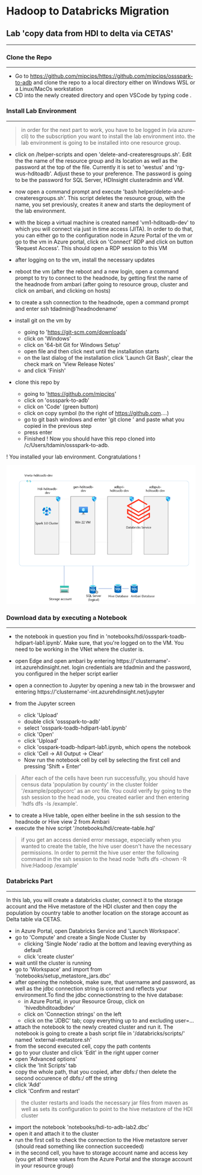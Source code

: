 # Hadoop to Databricks Migration

## Lab 'copy data from HDI to delta via CETAS'
---

### Clone the Repo
---
- Go to https://github.com/mipcips/https://github.com/mipcips/ossspark-to-adb and clone the repo to a local directory either on Windows WSL or a Linux/MacOs workstation
- CD into the newly created directory and open VSCode by typing code .


### Install Lab Environment
---

> in order for the next part to work, you have to be logged in (via azure-cli) to the subscription you want to install the lab environment into. the lab environment is going to be installed into one resource group. 

- click on /helper-scripts and open 'delete-and-createresgroups.sh'. Edit the the name of the resource group and its location as well as the password at the top of the file. Currently it is set to 'westus' and 'rg-wus-hditoadb'. Adjust these to your preference. The password is going to be the password for SQL Server, HDInsight clusteradmin and VM. 

- now open a command prompt and execute 'bash helper/delete-and-createresgroups.sh'. This script deletes the resource group, with the name, you set previously, creates it anew and starts the deployment of the lab environment.

- with the bicep a virtual machine is created named 'vm1-hditoadb-dev' to which you will connect via just in time access (JITA). In order to do that, you can either go to the configuration node in Azure Portal of the vm or go to the vm in Azure portal, click on 'Connect' RDP and click on button 'Request Access'. This should open a RDP session to this VM

- after logging on to the vm, install the necessary updates

- reboot the vm (after the reboot and a new login, open a command prompt to try to connect to the headnode, by getting first the name of the headnode from ambari (after going to resource group, cluster and click on ambari, and clicking on hosts)

- to create a ssh connection to the headnode, open a command prompt and enter ssh tdadmin@'headnodename'

- install git on the vm by 
  - going to 'https://git-scm.com/downloads' 
  - click on 'Windows'
  - click on '64-bit Git for Windows Setup'
  - open file and then click next until the installation starts
  - on the last dialog of the installation click 'Launch Git Bash', clear the check mark on 'View Release Notes'
  - and click 'Finish'

- clone this repo by 
  - going to 'https://github.com/mipcips'
  - click on 'ossspark-to-adb'
  - click on 'Code' (green button)
  - click on copy symbol (to the right of https://github.com....)
  - go to git bash windows and enter 'git clone ' and paste what you copied in the previous step
  - press enter
  - Finished ! Now you should have this repo cloned into /c/Users/tdamin/ossspark-to-adb.

  
! You installed your lab environment. Congratulations !


![lab-environment](/images/hadoop-to-adb-mig.png)

### Download data by executing a Notebook 
---

- the notebook in question you find in 'notebooks/hdi/ossspark-toadb-hdipart-lab1.ipynb'. Make sure, that you're logged on to the VM. You need to be working in the VNet where the cluster is.

- open Edge and open ambari by entering https://'clustername'-int.azurehdinsight.net. login credentials are tdadmin and the password, you configured in the helper script earlier

- open a connection to Jupyter by opening a new tab in the browswer and entering https://'clustername'-int.azurehdinsight.net/jupyter

- from the Jupyter screen
  - click 'Upload'
  - double click 'ossspark-to-adb'
  - select 'osspark-toadb-hdipart-lab1.ipynb'
  - click 'Open'
  - click 'Upload'
  - click 'osspark-toadb-hdipart-lab1.ipynb, which opens the notebook
  - click 'Cell -> All Output -> Clear'
  - Now run the notebook cell by cell by selecting the first cell and pressing 'Shift + Enter'

> After each of the cells have been run successfully, you should have census data 'population by county' in the cluster folder '/example/popbycorc' as an orc file. You could verify by going to the ssh session to the head node, you created earlier and then entering 'hdfs dfs -ls /example'. 

- to create a Hive table, open either beeline in the ssh session to the headnode or Hive view 2 from Ambari
- execute the hive script '/notebooks/hdi/create-table.hql'

> if you get an access denied error message, especially when you wanted to create the table, the hive user doesn't have the necessary permissions. In order to permit the hive user enter the following command in the ssh session to the head node 'hdfs dfs -chown -R hive:Hadoop /example' 


### Databricks Part
---

In this lab, you will create a databricks cluster, connect it to the storage account and the Hive metastore of the HDI cluster and then copy the population by country table to another location on the storage account as Delta table via CETAS.

- in Azure Portal, open Databricks Service and 'Launch Workspace'.
- go to 'Compute' and create a Single Node Cluster by
  - clicking 'Single Node' radio at the bottom and leaving everything as default
  - click 'create cluster'
- wait until the cluster is running
- go to 'Workspace' and import from 'notebooks/setup_metastore_jars.dbc'
- after opening the notebook, make sure, that username and password, as well as the jdbc connection string is correct and reflects your environment.To find the jdbc connectionstring to the hive database:
  - in Azure Portal, in your Resource Group, click on 'hivedbhditoadbdev'
  - click on 'Connection strings' on the left
  - click on the 'JDBC' tab; copy everything up to and excluding user=...
- attach the notebook to the newly created cluster and run it. The notebook is going to create a bash script file in '/databricks/scripts/' named 'external-metastore.sh' 
- from the second executed cell, copy the path contents
- go to your cluster and click 'Edit' in the right upper corner
- open 'Advanced options'
- click the 'Init Scripts' tab
- copy the whole path, that you copied, after dbfs:/ then delete the second occurence of dbfs:/ off the string
- click 'Add'
- click 'Confirm and restart'

> the cluster restarts and loads the necessary jar files from maven as well as sets its configuration to point to the hive metastore of the HDI cluster

- import the notebook 'notebooks/hdi-to-adb-lab2.dbc'
- open it and attach it to the cluster
- run the first cell to check the connection to the Hive metastore server (should read something like connection succeeded)
- in the second cell, you have to storage account name and access key (you get all these values from the Azure Portal and the storage account in your resource group)



